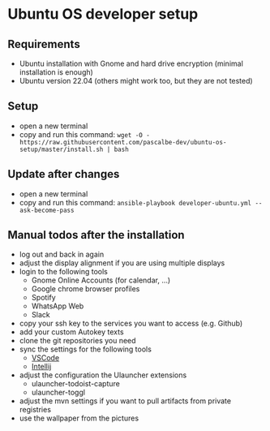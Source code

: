 # Ubuntu OS developer setup

## Requirements

- Ubuntu installation with Gnome and hard drive encryption (minimal installation is enough)
- Ubuntu version 22.04 (others might work too, but they are not tested)

## Setup

- open a new terminal
- copy and run this command: `wget -O - https://raw.githubusercontent.com/pascalbe-dev/ubuntu-os-setup/master/install.sh | bash`

## Update after changes

- open a new terminal
- copy and run this command: `ansible-playbook developer-ubuntu.yml --ask-become-pass`

## Manual todos after the installation

- log out and back in again
- adjust the display alignment if you are using multiple displays
- login to the following tools
  - Gnome Online Accounts (for calendar, ...)
  - Google chrome browser profiles
  - Spotify
  - WhatsApp Web
  - Slack
- copy your ssh key to the services you want to access (e.g. Github)
- add your custom Autokey texts
- clone the git repositories you need
- sync the settings for the following tools
  - [VSCode](./docs/sync-vscode-settings.md)
  - [Intellij](./docs/sync-intellij-settings.md)
- adjust the configuration the Ulauncher extensions
  - ulauncher-todoist-capture
  - ulauncher-toggl
- adjust the mvn settings if you want to pull artifacts from private registries
- use the wallpaper from the pictures
